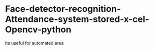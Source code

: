 # Face-detector-recognition-Attendance-system-stored-x-cel-Opencv-python
Its useful for automated area
